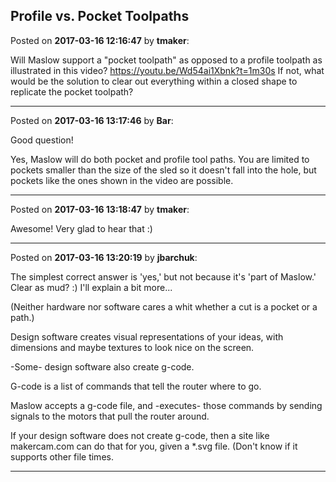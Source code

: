 ## Profile vs. Pocket Toolpaths
Posted on **2017-03-16 12:16:47** by **tmaker**:

Will Maslow support a "pocket toolpath" as opposed to a profile toolpath as illustrated in this video? https://youtu.be/Wd54ai1Xbnk?t=1m30s If not, what would be the solution to clear out everything within a closed shape to replicate the pocket toolpath?

---

Posted on **2017-03-16 13:17:46** by **Bar**:

Good question!

Yes, Maslow will do both pocket and profile tool paths. You are limited to pockets smaller than the size of the sled so it doesn't fall into the hole, but pockets like the ones shown in the video are possible.

---

Posted on **2017-03-16 13:18:47** by **tmaker**:

Awesome!  Very glad to hear that :)

---

Posted on **2017-03-16 13:20:19** by **jbarchuk**:

The simplest correct answer is 'yes,' but not because it's 'part of Maslow.' Clear as mud? :) I'll explain a bit more...

(Neither hardware nor software cares a whit whether a cut is a pocket or a path.)

Design software creates visual representations of your ideas, with dimensions and maybe textures to look nice on the screen.

-Some- design software also create g-code.

G-code is a list of commands that tell the router where to go.

Maslow accepts a g-code file, and -executes- those commands by sending signals to the motors that pull the router around.

If your design software does not create g-code, then a site like makercam.com can do that for you, given a *.svg file. (Don't know if it supports other file times.

---

